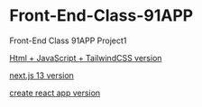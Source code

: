 # Front-End-Class-91APP
Front-End Class 91APP Project1

[Html + JavaScript + TailwindCSS version](https://front-end-class-91app-stylish-q7huaw6nk-himyjan.vercel.app/)

[next.js 13 version](https://nextjs-stylish-front-end-example-1o8ml1mej-himyjan.vercel.app)

[create react app version](https://front-end-class-91app-stylish.web.app/)
